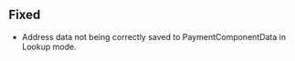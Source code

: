 [//]: # (This file will be used for the release notes on GitHub when publishing.)
[//]: # (Types of changes: `Breaking changes` `New` `Fixed` `Improved` `Changed` `Deprecated` `Removed`)
[//]: # (Example:)
[//]: # (## New)
[//]: # ( - New payment method)
[//]: # (## Changed)
[//]: # ( - DropIn service's package changed from `com.adyen.dropin` to `com.adyen.dropin.services`)
[//]: # (## Deprecated)
[//]: # ( - Configurations public constructor are deprecated, please use each Configuration's builder to make a Configuration object)

## Fixed
- Address data not being correctly saved to PaymentComponentData in Lookup mode.
